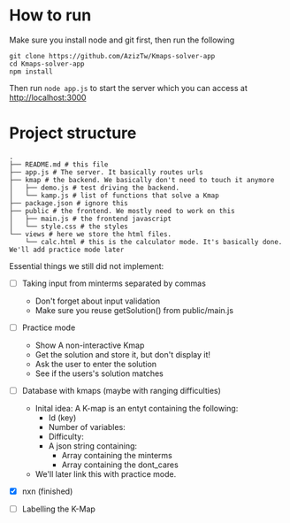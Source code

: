 # How to run

Make sure you install node and git first, then run the following

```
git clone https://github.com/AzizTw/Kmaps-solver-app
cd Kmaps-solver-app
npm install
```

Then run `node app.js` to start the server which you can access at <http://localhost:3000>

# Project structure

```
.
├── README.md # this file
├── app.js # The server. It basically routes urls
├── kmap # the backend. We basically don't need to touch it anymore
│   ├── demo.js # test driving the backend.
│   └── kamp.js # list of functions that solve a Kmap
├── package.json # ignore this
├── public # the frontend. We mostly need to work on this
│   ├── main.js # the frontend javascript
│   └── style.css # the styles
└── views # here we store the html files.
    └── calc.html # this is the calculator mode. It's basically done. We'll add practice mode later
```




Essential things we still did not implement:

- [ ] Taking input from minterms separated by commas
    - Don't forget about input validation
    - Make sure you reuse getSolution() from public/main.js

- [ ] Practice mode
    - Show A non-interactive Kmap
    - Get the solution and store it, but don't display it!
    - Ask the user to enter the solution
    - See if the users's solution matches

- [ ] Database with kmaps (maybe with ranging difficulties)
    - Inital idea: A K-map is an entyt containing the following:
        - Id (key)
        - Number of variables:
        - Difficulty:
        - A json string containing:
            - Array containing the minterms
            - Array containing the dont_cares
    - We'll later link this with practice mode.

- [x] nxn (finished)
- [ ] Labelling the K-Map
